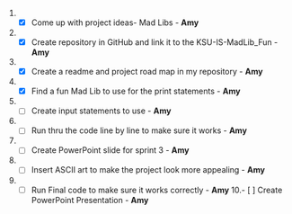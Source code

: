1. - [X]  Come up with project ideas- Mad Libs - **Amy**
2. - [X]  Create repository in GitHub and link it to the KSU-IS-MadLib_Fun - **Amy**  
3. - [X]  Create a readme and project road map in my repository - **Amy**
4. - [X]  Find a fun Mad Lib to use for the print statements - **Amy**
5. - [ ]  Create input statements to use - **Amy**
6. - [ ]  Run thru the code line by line to make sure it works - **Amy**
7. - [ ]  Create PowerPoint slide for sprint 3 - **Amy**
8. - [ ]  Insert ASCII art to make the project look more appealing - **Amy**
9. - [ ]  Run Final code to make sure it works correctly - **Amy**
10.- [ ]  Create PowerPoint Presentation - **Amy**
